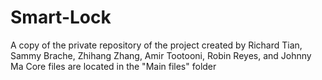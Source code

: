 # Smart-Lock
A copy of the private repository of the project created by Richard Tian, Sammy Brache, Zhihang Zhang, Amir Tootooni, Robin Reyes, and Johnny Ma
Core files are located in the "Main files" folder